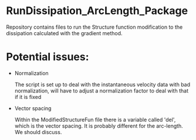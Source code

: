 # RunDissipation_ArcLength_Package

Repository contains files to run the Structure function modification to the dissipation calculated with the gradient method.

# Potential issues:
    
* Normalization
    
    The script is set up to deal with the instantaneous velocity data with bad normalization, will have to adjust a normalization factor to deal with that if it is fixed  

* Vector spacing

    Within the ModifiedStructureFun file there is a variable called 'del', which is the vector spacing. It is probably different for the arc-length. We should discuss.